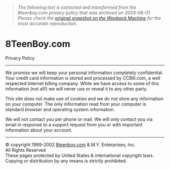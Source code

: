 > *The following text is extracted and transformed from the 8teenboy.com privacy policy that was archived on 2003-06-01. Please check the [original snapshot on the Wayback Machine](https://web.archive.org/web/20030601153829id_/http%3A//www.8teenboy.com/policy.php) for the most accurate reproduction.*

# 8TeenBoy.com

Privacy Policy

* * *

We promise we will keep your personal information completely confidential. Your credit card information is stored and processed by CCBill.com, a well respected Internet billing company. While we have access to some of this information (not all!) we will never use or reveal it to any other party. 

This site does not make use of cookies and we do not store any information on your computer. The only information read from your computer is standard browser and operating system information. 

We will not contact you per phone or mail. We will only contact you via email in response to a support request from you or with important information about your account. 

* * *

© copyright 1999-2002 [8teenboy.com](http://www.8teenboy.com/) & M.Y. Enterprises, Inc.  
All Rights Reserved  
These pages protected by United States & international copyright laws.  
Copying or distribution by any means is strictly prohibited.  

